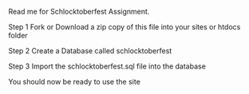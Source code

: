 Read me for Schlocktoberfest Assignment.

Step 1
Fork or Download a zip copy of this file into your sites or htdocs folder

Step 2
Create a Database called schlocktoberfest

Step 3
Import the schlocktoberfest.sql file into the database

You should now be ready to use the site